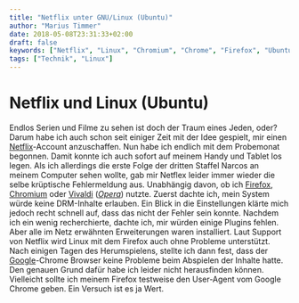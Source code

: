 ```yaml
---
title: "Netflix unter GNU/Linux (Ubuntu)"
author: "Marius Timmer"
date: 2018-05-08T23:31:33+02:00
draft: false
keywords: ["Netflix", "Linux", "Chromium", "Chrome", "Firefox", "Ubuntu"]
tags: ["Technik", "Linux"]
---
```


# Netflix und Linux (Ubuntu)
Endlos Serien und Filme zu sehen ist doch der Traum eines Jeden, oder? Darum habe ich auch schon seit einiger Zeit mit der Idee gespielt, mir einen [Netflix](https://de.wikipedia.org/wiki/Netflix)-Account anzuschaffen. Nun habe ich endlich mit dem Probemonat begonnen. Damit konnte ich auch sofort auf meinem Handy und Tablet los legen. Als ich allerdings die erste Folge der dritten Staffel Narcos an meinem Computer sehen wollte, gab mir Netflex leider immer wieder die selbe krüptische Fehlermeldung aus. Unabhängig davon, ob ich [Firefox](https://de.wikipedia.org/wiki/Mozilla_Firefox), [Chromium](https://de.wikipedia.org/wiki/Chromium_%28Browser%29) oder [Vivaldi](https://de.wikipedia.org/wiki/Vivaldi_%28Browser%29) ([_Opera_](https://de.wikipedia.org/wiki/Opera_%28Browser%29)) nutzte. Zuerst dachte ich, mein System würde keine DRM-Inhalte erlauben. Ein Blick in die Einstellungen klärte mich jedoch recht schnell auf, dass das nicht der Fehler sein konnte. Nachdem ich ein wenig recherchierte, dachte ich, mir würden einige Plugins fehlen. Aber alle im Netz erwähnten Erweiterungen waren installiert. Laut Support von Netflix wird Linux mit dem Firefox auch ohne Probleme unterstützt. Nach einigen Tagen des Herumspielens, stellte ich dann fest, dass der [Google](https://de.wikipedia.org/wiki/Google_Chrome)-Chrome Browser keine Probleme beim Abspielen der Inhalte hatte. Den genauen Grund dafür habe ich leider nicht herausfinden können. Vielleicht sollte ich meinem Firefox testweise den User-Agent vom Google Chrome geben. Ein Versuch ist es ja Wert.

